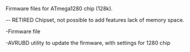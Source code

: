 Firmware files for ATmega1280 chip (128k).

-- RETIRED Chipset, not possible to add features lack of memory space. 


-Firmware file

-AVRUBD utility to update the firmware, with settings for 1280 chip
